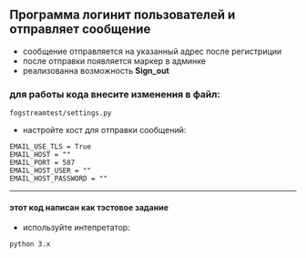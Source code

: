 ## Программа логинит пользователей и отправляет сообщение

+ сообщение отправляется на указанный адрес после регистриции
+ после отправки появляется маркер в админке
+ реализованна возможность **Sign_out**


### для работы кода внесите изменения в файл:

```
fogstreamtest/settings.py
```

+ настройте хост для отправки сообщений:

```
EMAIL_USE_TLS = True
EMAIL_HOST = ""
EMAIL_PORT = 587
EMAIL_HOST_USER = ""
EMAIL_HOST_PASSWORD = ""
```
---

#### этот код написан как тэстовое задание

+ используйте интепретатор:
```
python 3.x
``` 

